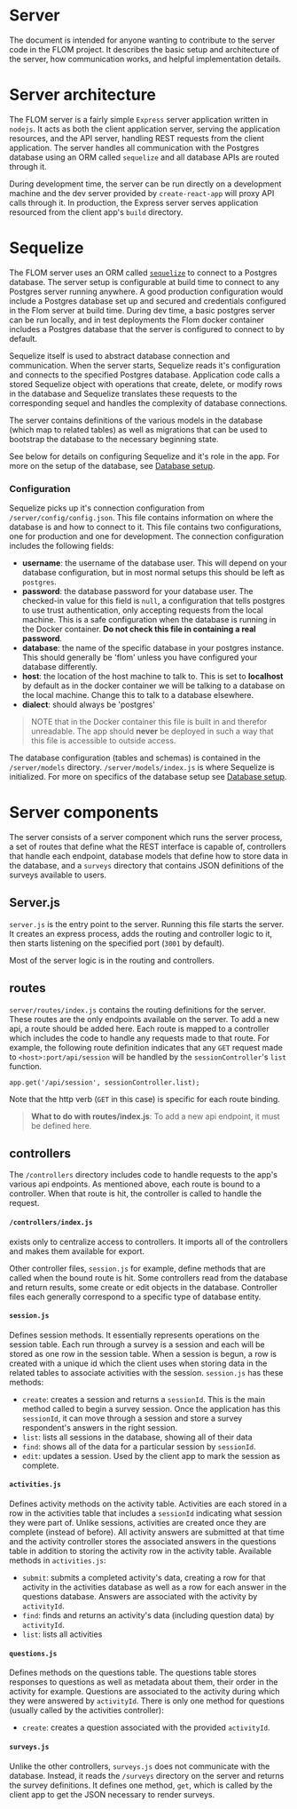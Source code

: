 # Server

The document is intended for anyone wanting to contribute to the server code in the FLOM project.
It describes the basic setup and architecture of the server, how communication works, and helpful implementation details.

# Server architecture
The FLOM server is a fairly simple `Express` server application written in `nodejs`.
It acts as both the client application server, serving the application resources, and the API server, handling REST requests from the client application. 
The server handles all communication with the Postgres database using an ORM called `sequelize` and all database APIs are routed through it.

During development time, the server can be run directly on a development machine and the dev server provided by `create-react-app` will proxy API calls through it.
In production, the Express server serves application resourced from the client app's `build` directory.

# Sequelize
The FLOM server uses an ORM called [`sequelize`](http://docs.sequelizejs.com/) to connect to a Postgres database.
The server setup is configurable at build time to connect to any Postgres server running anywhere. 
A good production configuration would include a Postgres database set up and secured and credentials configured in the Flom server at build time.
During dev time, a basic postgres server can be run locally, and in test deployments the Flom docker container includes a Postgres database that the server is configured to connect to by default.

Sequelize itself is used to abstract database connection and communication. 
When the server starts, Sequelize reads it's configuration and connects to the specified Postgres database. 
Application code calls a stored Sequelize object with operations that create, delete, or modify rows in the database and Sequelize translates these requests to the corresponding sequel and handles the complexity of database connections.

The server contains definitions of the various models in the database (which map to related tables) as well as migrations that can be used to bootstrap the database to the necessary beginning state. 

See below for details on configuring Sequelize and it's role in the app. For more on the setup of the database, see [Database setup](database.md).

### Configuration
Sequelize picks up it's connection configuration from `/server/config/config.json`. 
This file contains information on where the database is and how to connect to it.
 This file contains two configurations, one for production and one for development. 
The connection configuration includes the following fields:
* **username**: the username of the database user. This will depend on your database configuration, but in most normal setups this should be left as `postgres`.
* **password**: the database password for your database user. The checked-in value for this field is `null`, a configuration that tells postgres to use trust authentication, only accepting requests from the local machine. This is a safe configuration when the database is running in the Docker container. **Do not check this file in containing a real password**.
* **database**: the name of the specific database in your postgres instance. This should generally be 'flom' unless you have configured your database differently.
* **host**: the location of the host machine to talk to. This is set to **localhost** by default as in the docker container we will be talking to a database on the local machine. 
Change this to talk to a database elsewhere.
* **dialect**: should always be 'postgres'

>NOTE that in the Docker container this file is built in and therefor unreadable. 
The app should **never** be deployed in such a way that this file is accessible to outside access.

The database configuration (tables and schemas) is contained in the `/server/models` directory. `/server/models/index.js` is where Sequelize is initialized. For more on specifics of the database setup see [Database setup](database.md).

# Server components
The server consists of a server component which runs the server process, a set of routes that define what the REST interface is capable of, controllers that handle each endpoint, database models that define how to store data in the database, and a `surveys` directory that contains JSON definitions of the surveys available to users.

## Server.js 
`server.js` is the entry point to the server.
Running this file starts the server.
It creates an express process, adds the routing and controller logic to it, then starts listening on the specified port (`3001` by default). 

Most of the server logic is in the routing and controllers.

## routes
`server/routes/index.js` contains the routing definitions for the server. 
These routes are the only endpoints available on the server. 
To add a new api, a route should be added here.
Each route is mapped to a controller which includes the code to handle any requests made to that route. 
For example, the following route definition indicates that any `GET` request made to `<host>:port/api/session` will be handled by the `sessionController`'s `list` function.
```
app.get('/api/session', sessionController.list);
```
Note that the http verb (`GET` in this case) is specific for each route binding. 

>**What to do with routes/index.js**: To add a new api endpoint, it must be defined here.

## controllers
The `/controllers` directory includes code to handle requests to the app's various api endpoints. 
As mentioned above, each route is bound to a controller. 
When that route is hit, the controller is called to handle the request.

#### `/controllers/index.js` 
exists only to centralize access to controllers.
It imports all of the controllers and makes them available for export.

Other controller files, `session.js` for example, define methods that are called when the bound route is hit.
Some controllers read from the database and return results, some create or edit objects in the database.
Controller files each generally correspond to a specific type of database entity.

#### `session.js`
Defines session methods.
It essentially represents operations on the session table.
Each run through a survey is a session and each will be stored as one row in the session table.
When a session is begun, a row is created with a unique id which the client uses when storing data in the related tables to associate activities with the session.
`session.js` has these methods:
* `create`: creates a session and returns a `sessionId`. 
This is the main method called to begin a survey session.
Once the application has this `sessionId`, it can move through a session and store a survey respondent's answers in the right session.
* `list`: lists all sessions in the database, showing all of their data
* `find`: shows all of the data for a particular session by `sessionId`.
* `edit`: updates a session. Used by the client app to mark the session as complete.

#### `activities.js`
Defines activity methods on the activity table.
Activities are each stored in a row in the activities table that includes a `sessionId` indicating what session they were part of. 
Unlike sessions, activities are created once they are complete (instead of before).
All activity answers are submitted at that time and the activity controller stores the associated answers in the questions table in addition to storing the activity row in the activity table.
Available methods in `activities.js`:
* `submit`: submits a completed activity's data, creating a row for that activity in the activities database as well as a row for each answer in the questions database. 
Answers are associated with the activity by `activityId`. 
* `find`: finds and returns an activity's data (including question data) by `activityId`.
* `list`: lists all activities

#### `questions.js`
Defines methods on the questions table.
The questions table stores responses to questions as well as metadata about them, their order in the activity for example. 
Questions are associated to the activity during which they were answered by `activityId`.
There is only one method for questions (usually called by the activities controller):
* `create`: creates a question associated with the provided `activityId`. 

#### `surveys.js` 
Unlike the other controllers, `surveys.js` does not communicate with the database. 
Instead, it reads the `/surveys` directory on the server and returns the survey definitions. 
It defines one method, `get`, which is called by the client app to get the JSON necessary to render surveys.

